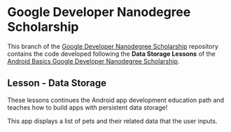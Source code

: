 # Google Developer Nanodegree Scholarship

This branch of the [Google Developer Nanodegree Scholarship](https://github.com/EnduranceCode/GoogleDeveloperNanodegreeScholarship/tree/master) repository contains the code developed following the **Data Storage Lessons** of the [Android Basics Google Developer Nanodegree Scholarship](https://sites.google.com/knowlabs.com/gdnd2017).
 
## Lesson - Data Storage

These lessons continues the Android app development education path and teaches how to build apps with persistent data storage!

This app displays a list of pets and their related data that the user inputs.